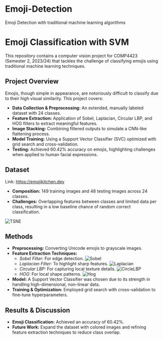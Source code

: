 # Emoji-Detection
Emoji Detection with traditional machine learning algorithms

# Emoji Classification with SVM

This repository contains a computer vision project for COMP4423 (Semester 2, 2023/24) that tackles the challenge of classifying emojis using traditional machine learning techniques.

## Project Overview

Emojis, though simple in appearance, are notoriously difficult to classify due to their high visual similarity. This project covers:
- **Data Collection & Preprocessing:** An extended, manually labeled dataset with 24 classes.
- **Feature Extraction:** Application of Sobel, Laplacian, Circular LBP, and HOG filters to extract meaningful features.
- **Image Stacking:** Combining filtered outputs to simulate a CNN-like flattening process.
- **Model Training:** Using a Support Vector Classifier (SVC) optimized with grid search and cross-validation.
- **Testing:** Achieved 60.42% accuracy on emojis, highlighting challenges when applied to human facial expressions.

## Dataset
Link: https://emojikitchen.dev
- **Composition:** 149 training images and 48 testing images across 24 classes.
- **Challenges:** Overlapping features between classes and limited data per class, resulting in a low baseline chance of random correct classification.

![TSNE](https://github.com/user-attachments/assets/8dd34cdb-a75a-4222-9835-c641d72b8bca)


## Methods

- **Preprocessing:** Converting Unicode emojis to grayscale images.
- **Feature Extraction Techniques:**
  - *Sobel Filter:* For edge detection.
 ![Sobel](https://github.com/user-attachments/assets/c85d986d-f17d-4f53-86d8-a7359383acc8)
  - *Laplacian Filter:* To highlight sharp features.
 ![Laplacian](https://github.com/user-attachments/assets/aee91ee9-89ae-43ec-aaa8-b5359d42627a)
  - *Circular LBP:* For capturing local texture details.
![CircleLBP](https://github.com/user-attachments/assets/a4b0612a-82ab-4ede-a2c3-6eeca71a2263)
  - *HOG:* For local shape patterns.
![Hog](https://github.com/user-attachments/assets/69eb6e89-bd33-4b5b-8d95-1aab3a822483)
- **Model:** A Support Vector Classifier was chosen due to its strength in handling high-dimensional, non-linear data.
- **Training & Optimization:** Employed grid search with cross-validation to fine-tune hyperparameters.

## Results & Discussion
- **Emoji Classification:** Achieved an accuracy of 60.42%.
- **Future Work:** Expand the dataset with colored images and refining feature extraction techniques to reduce class overlap.
